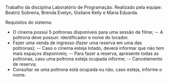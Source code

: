 Trabalho da disciplina Laboratório de Programação.
Realizado pela equipe: Beatriz Sobreira, Brenda Evelyn, Gisliane Kelly e Maria Eduarda.

Requisitos do sistema:
- O cinema possui 5 poltronas disponíveis para uma sessão de filme;
  -- A poltrona deve possuir: identificador e nome do locador.
- Fazer uma venda de ingresso (fazer uma reserva em uma das poltronas);
  -- Caso o cinema esteja lotado, deverá informar que não tem mais espaços disponíveis;
  -- Para fazer a reserva, apresente todas as poltronas, caso uma poltrona esteja ocupada informe;
  -- Cancelamento de reserva;
- Consultar se uma poltrona está ocupada ou não, caso esteja, informe o nome.
